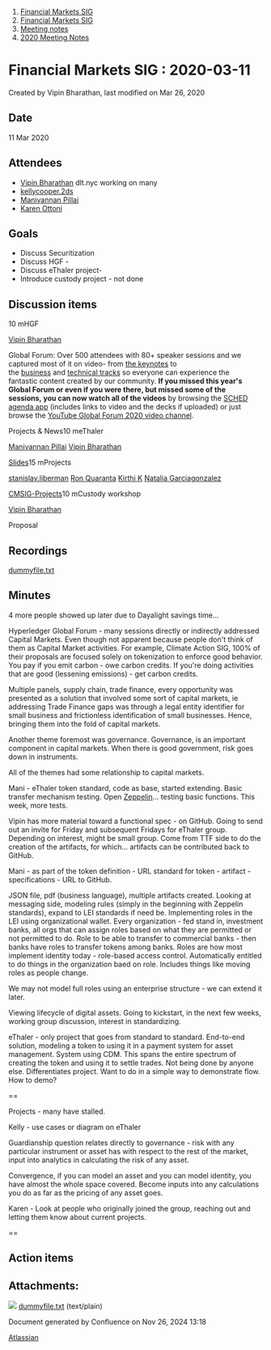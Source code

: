 1. [Financial Markets SIG](index.html)
2. [Financial Markets SIG](Financial-Markets-SIG_20545549.html)
3. [Meeting notes](Meeting-notes_20558268.html)
4. [2020 Meeting Notes](2020-Meeting-Notes_20546673.html)

# Financial Markets SIG : 2020-03-11

Created by Vipin Bharathan, last modified on Mar 26, 2020

## Date

11 Mar 2020

## Attendees

- [Vipin Bharathan](https://lf-hyperledger.atlassian.net/wiki/people/70121:4ac24c34-2385-41a8-8881-61e7a75c6d1e?ref=confluence) dlt.nyc working on many
- [kellycooper.2ds](https://lf-hyperledger.atlassian.net/wiki/people/5dd2cf0723cbe90ee7b41056?ref=confluence)
- [Manivannan Pillai](https://lf-hyperledger.atlassian.net/wiki/people/5a6887cec2b7dd3533e4ab77?ref=confluence)
- [Karen Ottoni](https://lf-hyperledger.atlassian.net/wiki/people/712020:b91a9879-c835-4217-a2e7-e13c7e529f5b?ref=confluence)

## Goals

- Discuss Securitization
- Discuss HGF -
- Discuss eThaler project-
- Introduce custody project - not done

## Discussion items

10 mHGF

[Vipin Bharathan](https://lf-hyperledger.atlassian.net/wiki/people/70121:4ac24c34-2385-41a8-8881-61e7a75c6d1e?ref=confluence)

Global Forum: Over ​500 attendees with 80+ speaker sessions and we ​captured most of it on video- from [the keynotes](https://click.email.thelinuxfoundation.org/?qs=05ae3b4e273037fe8da946f1f983c48e1b5fa83ec75cc05a91c9da60377e2271390d55a17d013c7d8f83dae3860496acffed7cc84deff87a) to the [business](https://click.email.thelinuxfoundation.org/?qs=05ae3b4e273037fe830251d704e1c793303285ece7a5fcf35048434fdcd91c9a45290b169f049f67295acec21cd841dfb200d269467fcce1) and [technical tracks​](https://click.email.thelinuxfoundation.org/?qs=05ae3b4e273037fe3bb7342c2824202e0ff4460418df1fb8e0610a1340e8b8f0378b8410be97cc6d19da60b43e1e458b8464bd4b4c2dab4b) ​so everyone can experience the fantastic content created by our community.​​ **If ​you missed this year's Global Forum or even if you were there, but missed some of the sessions, you can​ now​ watch ​all of the videos** ​by browsing the [SCHED agenda app](https://click.email.thelinuxfoundation.org/?qs=05ae3b4e273037fe528f4d6ef3f9e2c95519a5499c3e40ecf47e0d8694b18950d2187b0c5175b421cc761bb36395adabad8703dc36a57b8b) (includes links to video and the decks if uploaded) or just browse the [YouTube Global Forum 2020 video channel](https://click.email.thelinuxfoundation.org/?qs=05ae3b4e273037fecbe829c7ca677939d9e64f75d1a1e80c7b614d5ae8a640f5bd0818fff39b398bd9ee804654e969bc0bb3db9f7730ec4b).

Projects &amp; News10 meThaler

[Manivannan Pillai](https://lf-hyperledger.atlassian.net/wiki/people/5a6887cec2b7dd3533e4ab77?ref=confluence) [Vipin Bharathan](https://lf-hyperledger.atlassian.net/wiki/people/70121:4ac24c34-2385-41a8-8881-61e7a75c6d1e?ref=confluence)

[Slides](https://docs.google.com/presentation/d/1Ny7j96BxPijaRaKrMG0nRHC7hIty3BbnL4aM5ZW7P34/edit?usp=sharing)15 mProjects

[stanislav.liberman](https://lf-hyperledger.atlassian.net/wiki/people/5d8ad52af28ef50d66a4eb6b?ref=confluence) [Ron Quaranta](https://lf-hyperledger.atlassian.net/wiki/people/557058:986e556c-2be0-4336-8590-bd079def990c?ref=confluence) [Kirthi K](https://lf-hyperledger.atlassian.net/wiki/people/712020:cdf2c19a-9f68-45e0-82c7-86c8b2799fb2?ref=confluence) [Natalia Garciagonzalez](https://lf-hyperledger.atlassian.net/wiki/people/70121:7c7305b1-f62b-4d9d-84a9-882b2664fda6?ref=confluence)

[CMSIG-Projects](https://lf-hyperledger.atlassian.net/wiki/display/CMSIG/CMSIG-Projects)10 mCustody workshop

[Vipin Bharathan](https://lf-hyperledger.atlassian.net/wiki/people/70121:4ac24c34-2385-41a8-8881-61e7a75c6d1e?ref=confluence)

Proposal

## Recordings

[dummyfile.txt](#)

## Minutes

4 more people showed up later due to Dayalight savings time...

Hyperledger Global Forum - many sessions directly or indirectly addressed Capital Markets. Even though not apparent because people don't think of them as Capital Market activities. For example, Climate Action SIG, 100% of their proposals are focused solely on tokenization to enforce good behavior. You pay if you emit carbon - owe carbon credits. If you're doing activities that are good (lessening emissions) - get carbon credits.

Multiple panels, supply chain, trade finance, every opportunity was presented as a solution that involved some sort of capital markets, ie addressing Trade Finance gaps was through a legal entity identifier for small business and frictionless identification of small businesses. Hence, bringing them into the fold of capital markets.

Another theme foremost was governance. Governance, is an important component in capital markets. When there is good government, risk goes down in instruments. 

All of the themes had some relationship to capital markets. 

Mani - eThaler token standard, code as base, started extending. Basic transfer mechanism testing. Open [Zeppelin](https://zeppelin.apache.org/)... testing basic functions. This week, more tests. 

Vipin has more material toward a functional spec - on GitHub. Going to send out an invite for Friday and subsequent Fridays for eThaler group. Depending on interest, might be small group. Come from TTF side to do the creation of the artifacts, for which... artifacts can be contributed back to GitHub.

Mani - as part of the token definition - URL standard for token - artifact - specifications - URL to GitHub. 

JSON file, pdf (business language), multiple artifacts created. Looking at messaging side, modeling rules (simply in the beginning with Zeppelin standards), expand to LEI standards if need be. Implementing roles in the LEI using organizational wallet. Every organization - fed stand in, investment banks, all orgs that can assign roles based on what they are permitted or not permitted to do. Role to be able to transfer to commercial banks - then banks have roles to transfer tokens among banks. Roles are how most implement identity today - role-based access control. Automatically entitled to do things in the organization baed on role. Includes things like moving roles as people change. 

We may not model full roles using an enterprise structure - we can extend it later. 

Viewing lifecycle of digital assets. Going to kickstart, in the next few weeks, working group discussion, interest in standardizing. 

eThaler - only project that goes from standard to standard. End-to-end solution, modeling a token to using it in a payment system for asset management. System using CDM. This spans the entire spectrum of creating the token and using it to settle trades. Not being done by anyone else. Differentiates project. Want to do in a simple way to demonstrate flow. How to demo? 

==

Projects - many have stalled. 

Kelly - use cases or diagram on eThaler

Guardianship question relates directly to governance - risk with any particular instrument or asset has with respect to the rest of the market, input into analytics in calculating the risk of any asset. 

Convergence, if you can model an asset and you can model identity, you have almost the whole space covered. Become inputs into any calculations you do as far as the pricing of any asset goes. 

Karen - Look at people who originally joined the group, reaching out and letting them know about current projects. 

==

## Action items

## Attachments:

![](images/icons/bullet_blue.gif) [dummyfile.txt](attachments/20546372/20558907.txt) (text/plain)

Document generated by Confluence on Nov 26, 2024 13:18

[Atlassian](http://www.atlassian.com/)
